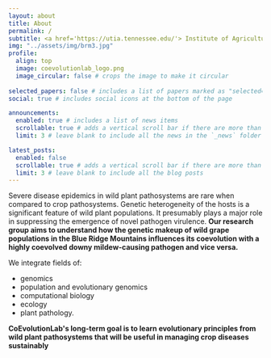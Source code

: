 ```yaml
---
layout: about
title: About
permalink: /
subtitle: <a href='https://utia.tennessee.edu/'> Institute of Agriculture, University of Tennessee, Knoxville</a>. 
img: "../assets/img/brm3.jpg"
profile:
  align: top
  image: coevolutionlab_logo.png
  image_circular: false # crops the image to make it circular
  
selected_papers: false # includes a list of papers marked as "selected={true}"
social: true # includes social icons at the bottom of the page

announcements:
  enabled: true # includes a list of news items
  scrollable: true # adds a vertical scroll bar if there are more than 3 news items
  limit: 3 # leave blank to include all the news in the `_news` folder

latest_posts:
  enabled: false
  scrollable: true # adds a vertical scroll bar if there are more than 3 new posts items
  limit: 3 # leave blank to include all the blog posts
---
```


Severe disease epidemics in wild plant pathosystems are rare when compared to crop pathosystems. Genetic heterogeneity of the hosts is a significant feature of wild plant populations. It presumably plays a major role in suppressing the emergence of novel pathogen virulence. **Our research group aims to understand how the genetic makeup of wild grape populations in the Blue Ridge Mountains influences its coevolution with a highly coevolved downy mildew-causing pathogen and vice versa.** 


We integrate fields of:
-  genomics
-  population and evolutionary genomics
-  computational biology
-  ecology
-  plant pathology.


**CoEvolutionLab's long-term goal is to learn evolutionary principles from wild plant pathosystems that will be useful in managing crop diseases sustainably**

